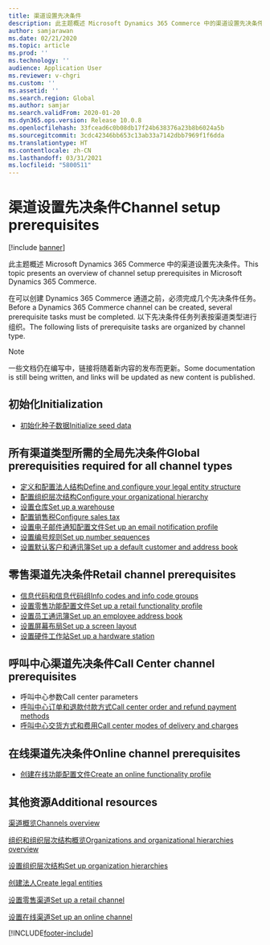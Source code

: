 ```yaml
---
title: 渠道设置先决条件
description: 此主题概述 Microsoft Dynamics 365 Commerce 中的渠道设置先决条件。
author: samjarawan
ms.date: 02/21/2020
ms.topic: article
ms.prod: ''
ms.technology: ''
audience: Application User
ms.reviewer: v-chgri
ms.custom: ''
ms.assetid: ''
ms.search.region: Global
ms.author: samjar
ms.search.validFrom: 2020-01-20
ms.dyn365.ops.version: Release 10.0.8
ms.openlocfilehash: 33fcead6c0b08db17f24b638376a23b8b6024a5b
ms.sourcegitcommit: 3cdc42346bb653c13ab33a7142dbb7969f1f6dda
ms.translationtype: HT
ms.contentlocale: zh-CN
ms.lasthandoff: 03/31/2021
ms.locfileid: "5800511"
---
```

# <a name="channel-setup-prerequisites"></a><span data-ttu-id="4577a-103">渠道设置先决条件</span><span class="sxs-lookup"><span data-stu-id="4577a-103">Channel setup prerequisites</span></span>

[!include [banner](includes/banner.md)]

<span data-ttu-id="4577a-104">此主题概述 Microsoft Dynamics 365 Commerce 中的渠道设置先决条件。</span><span class="sxs-lookup"><span data-stu-id="4577a-104">This topic presents an overview of channel setup prerequisites in Microsoft Dynamics 365 Commerce.</span></span>

<span data-ttu-id="4577a-105">在可以创建 Dynamics 365 Commerce 通道之前，必须完成几个先决条件任务。</span><span class="sxs-lookup"><span data-stu-id="4577a-105">Before a Dynamics 365 Commerce channel can be created, several prerequisite tasks must be completed.</span></span> <span data-ttu-id="4577a-106">以下先决条件任务列表按渠道类型进行组织。</span><span class="sxs-lookup"><span data-stu-id="4577a-106">The following lists of prerequisite tasks are organized by channel type.</span></span>

> [!NOTE]
> <span data-ttu-id="4577a-107">一些文档仍在编写中，链接将随着新内容的发布而更新。</span><span class="sxs-lookup"><span data-stu-id="4577a-107">Some documentation is still being written, and links will be updated as new content is published.</span></span>

## <a name="initialization"></a><span data-ttu-id="4577a-108">初始化</span><span class="sxs-lookup"><span data-stu-id="4577a-108">Initialization</span></span>

- [<span data-ttu-id="4577a-109">初始化种子数据</span><span class="sxs-lookup"><span data-stu-id="4577a-109">Initialize seed data</span></span>](enable-configure-retail-functionality.md)

## <a name="global-prerequisities-required-for-all-channel-types"></a><span data-ttu-id="4577a-110">所有渠道类型所需的全局先决条件</span><span class="sxs-lookup"><span data-stu-id="4577a-110">Global prerequisities required for all channel types</span></span>

- [<span data-ttu-id="4577a-111">定义和配置法人结构</span><span class="sxs-lookup"><span data-stu-id="4577a-111">Define and configure your legal entity structure</span></span>](channels-legal-entities.md) 
- [<span data-ttu-id="4577a-112">配置组织层次结构</span><span class="sxs-lookup"><span data-stu-id="4577a-112">Configure your organizational hierarchy</span></span>](channels-org-hierarchies.md)
- [<span data-ttu-id="4577a-113">设置仓库</span><span class="sxs-lookup"><span data-stu-id="4577a-113">Set up a warehouse</span></span>](channels-setup-warehouse.md)
- [<span data-ttu-id="4577a-114">配置销售税</span><span class="sxs-lookup"><span data-stu-id="4577a-114">Configure sales tax</span></span>](../finance/general-ledger/indirect-taxes-overview.md?toc=/dynamics365/commerce/toc.json)
- [<span data-ttu-id="4577a-115">设置电子邮件通知配置文件</span><span class="sxs-lookup"><span data-stu-id="4577a-115">Set up an email notification profile</span></span>](email-notification-profiles.md)
- [<span data-ttu-id="4577a-116">设置编号规则</span><span class="sxs-lookup"><span data-stu-id="4577a-116">Set up number sequences</span></span>](../fin-ops-core/fin-ops/organization-administration/number-sequence-overview.md?toc=/dynamics365/commerce/toc.json)
- [<span data-ttu-id="4577a-117">设置默认客户和通讯簿</span><span class="sxs-lookup"><span data-stu-id="4577a-117">Set up a default customer and address book</span></span>](default-customer.md)
<!--
- [Configure commerce parameters](commerce-parameters.md)
-->

## <a name="retail-channel-prerequisites"></a><span data-ttu-id="4577a-118">零售渠道先决条件</span><span class="sxs-lookup"><span data-stu-id="4577a-118">Retail channel prerequisites</span></span>

- [<span data-ttu-id="4577a-119">信息代码和信息代码组</span><span class="sxs-lookup"><span data-stu-id="4577a-119">Info codes and info code groups</span></span>](info-codes-retail.md)
- [<span data-ttu-id="4577a-120">设置零售功能配置文件</span><span class="sxs-lookup"><span data-stu-id="4577a-120">Set up a retail functionality profile</span></span>](retail-functionality-profile.md)
- [<span data-ttu-id="4577a-121">设置员工通讯簿</span><span class="sxs-lookup"><span data-stu-id="4577a-121">Set up an employee address book</span></span>](new-address-book.md)
- [<span data-ttu-id="4577a-122">设置屏幕布局</span><span class="sxs-lookup"><span data-stu-id="4577a-122">Set up a screen layout</span></span>](pos-screen-layouts.md)
- [<span data-ttu-id="4577a-123">设置硬件工作站</span><span class="sxs-lookup"><span data-stu-id="4577a-123">Set up a hardware station</span></span>](retail-hardware-station-configuration-installation.md)

## <a name="call-center-channel-prerequisites"></a><span data-ttu-id="4577a-124">呼叫中心渠道先决条件</span><span class="sxs-lookup"><span data-stu-id="4577a-124">Call Center channel prerequisites</span></span>

- <span data-ttu-id="4577a-125">呼叫中心参数</span><span class="sxs-lookup"><span data-stu-id="4577a-125">Call center parameters</span></span>
- [<span data-ttu-id="4577a-126">呼叫中心订单和退款付款方式</span><span class="sxs-lookup"><span data-stu-id="4577a-126">Call center order and refund payment methods</span></span>](work-with-payments.md)
- [<span data-ttu-id="4577a-127">呼叫中心交货方式和费用</span><span class="sxs-lookup"><span data-stu-id="4577a-127">Call center modes of delivery and charges</span></span>](configure-call-center-delivery.md)

## <a name="online-channel-prerequisites"></a><span data-ttu-id="4577a-128">在线渠道先决条件</span><span class="sxs-lookup"><span data-stu-id="4577a-128">Online channel prerequisites</span></span>

- [<span data-ttu-id="4577a-129">创建在线功能配置文件</span><span class="sxs-lookup"><span data-stu-id="4577a-129">Create an online functionality profile</span></span>](online-functionality-profile.md)

## <a name="additional-resources"></a><span data-ttu-id="4577a-130">其他资源</span><span class="sxs-lookup"><span data-stu-id="4577a-130">Additional resources</span></span>

[<span data-ttu-id="4577a-131">渠道概览</span><span class="sxs-lookup"><span data-stu-id="4577a-131">Channels overview</span></span>](channels-overview.md)

[<span data-ttu-id="4577a-132">组织和组织层次结构概览</span><span class="sxs-lookup"><span data-stu-id="4577a-132">Organizations and organizational hierarchies overview</span></span>](../fin-ops-core/fin-ops/organization-administration/organizations-organizational-hierarchies.md?toc=/dynamics365/commerce/toc.json)

[<span data-ttu-id="4577a-133">设置组织层次结构</span><span class="sxs-lookup"><span data-stu-id="4577a-133">Set up organization hierarchies</span></span>](channels-org-hierarchies.md)

[<span data-ttu-id="4577a-134">创建法人</span><span class="sxs-lookup"><span data-stu-id="4577a-134">Create legal entities</span></span>](channels-legal-entities.md)

[<span data-ttu-id="4577a-135">设置零售渠道</span><span class="sxs-lookup"><span data-stu-id="4577a-135">Set up a retail channel</span></span>](channel-setup-retail.md)
    
[<span data-ttu-id="4577a-136">设置在线渠道</span><span class="sxs-lookup"><span data-stu-id="4577a-136">Set up an online channel</span></span>](channel-setup-online.md)


[!INCLUDE[footer-include](../includes/footer-banner.md)]

